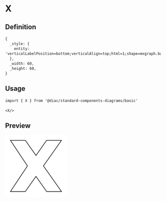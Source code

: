 # X

## Definition

```
{
  _style: { 
    entity: 'verticalLabelPosition=bottom;verticalAlign=top;html=1;shape=mxgraph.basic.x',
  },
  _width: 60,
  _height: 60,
}
```

## Usage

```
import { X } from '@diac/standard-components-diagrams/basic'

<X/>
```

## Preview

<img src="./x.png" width="200"/>

